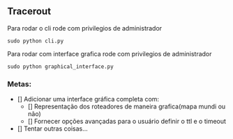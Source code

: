 ## Tracerout

Para rodar o cli rode com privilegios de administrador

```
sudo python cli.py
```

Para rodar com interface grafica rode com privilegios de administrador

```
sudo python graphical_interface.py
```

### Metas:

- [] Adicionar uma interface gráfica completa com:
  - [] Representação dos roteadores de maneira grafica(mapa mundi ou não)
  - [] Fornecer opções avançadas para o usuário definir o ttl e o timeout
- [] Tentar outras coisas...
